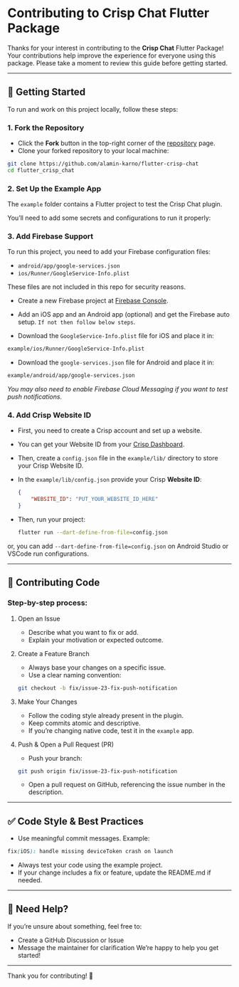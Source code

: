 # Contributing to Crisp Chat Flutter Package

Thanks for your interest in contributing to the **Crisp Chat** Flutter Package! Your contributions help improve the experience for everyone using this package. Please take a moment to review this guide before getting started.

---

## 🚀 Getting Started

To run and work on this project locally, follow these steps:

### 1. Fork the Repository

- Click the **Fork** button in the top-right corner of the [repository](https://github.com/alamin-karno/flutter-crisp-chat) page.
- Clone your forked repository to your local machine:

```bash
git clone https://github.com/alamin-karno/flutter-crisp-chat
cd flutter_crisp_chat
```

### 2. Set Up the Example App
The `example` folder contains a Flutter project to test the Crisp Chat plugin.

You’ll need to add some secrets and configurations to run it properly:

### 3. Add Firebase Support

To run this project, you need to add your Firebase configuration files:

- `android/app/google-services.json`
- `ios/Runner/GoogleService-Info.plist`

These files are not included in this repo for security reasons.

- Create a new Firebase project at [Firebase Console](https://console.firebase.google.com/).

- Add an iOS app and an Android app (optional) and get the Firebase auto setup. `If not then follow below steps`.

- Download the `GoogleService-Info.plist` file for iOS and place it in:
```bash
example/ios/Runner/GoogleService-Info.plist
```
- Download the `google-services.json` file for Android and place it in:
```bash
example/android/app/google-services.json
```

_You may also need to enable Firebase Cloud Messaging if you want to test push notifications._

### 4. Add Crisp Website ID

- First, you need to create a Crisp account and set up a website.

- You can get your Website ID from your [Crisp Dashboard](https://app.crisp.chat/).

- Then, create a `config.json` file in the `example/lib/` directory to store your Crisp Website ID.

- In the `example/lib/config.json` provide your Crisp **Website ID**:

   ```json
   {
       "WEBSITE_ID": "PUT_YOUR_WEBSITE_ID_HERE"
   }
   ```

- Then, run your project: 

   ```bash
   flutter run --dart-define-from-file=config.json
   ```
or, you can  add `--dart-define-from-file=config.json` on Android Studio or VSCode run configurations.

---

## 🔧 Contributing Code

### Step-by-step process:

1. Open an Issue

    - Describe what you want to fix or add.
    - Explain your motivation or expected outcome.

2. Create a Feature Branch

    - Always base your changes on a specific issue.
    - Use a clear naming convention:
    ```bash
    git checkout -b fix/issue-23-fix-push-notification
    ```
   
3. Make Your Changes

    - Follow the coding style already present in the plugin.
    - Keep commits atomic and descriptive.
    - If you’re changing native code, test it in the `example` app.

4. Push & Open a Pull Request (PR)

    - Push your branch:
    ```bash
    git push origin fix/issue-23-fix-push-notification
    ```
    - Open a pull request on GitHub, referencing the issue number in the description.

---

## ✅ Code Style & Best Practices

- Use meaningful commit messages. Example:
```scss
fix(iOS): handle missing deviceToken crash on launch
```
- Always test your code using the example project.
- If your change includes a fix or feature, update the README.md if needed.

---

## 💬 Need Help?

If you’re unsure about something, feel free to:
- Create a GitHub Discussion or Issue
- Message the maintainer for clarification
We’re happy to help you get started!

---

Thank you for contributing! 🙌

